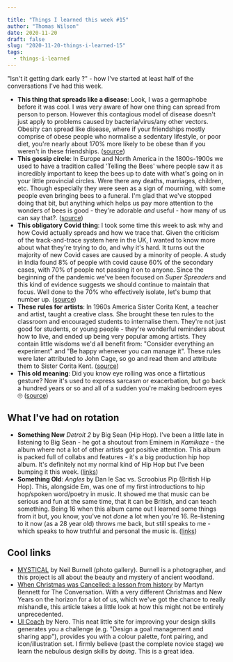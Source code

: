 ```yaml
---

title: "Things I learned this week #15"
author: "Thomas Wilson"
date: 2020-11-20
draft: false
slug: "2020-11-20-things-i-learned-15"
tags:
  - things-i-learned
---
```


"Isn't it getting dark early ?" - how I've started at least half of the conversations I've had this week.

- **This thing that spreads like a disease**: Look, I was a germaphobe before it was cool. I was very aware of how one thing can spread from person to person. However this contagious model of disease doesn't just apply to problems caused by bacteria/virus/any other vectors. Obesity can spread like disease, where if your friendships mostly comprise of obese people who normalise a sedentary lifestyle, or poor diet, you're nearly about 170% more likely to be obese than if you weren't in these friendships. ([source](https://www.sciencemag.org/news/2017/02/should-we-treat-obesity-contagious-disease))
- **This gossip circle**: In Europe and North America in the 1800s-1900s we used to have a tradition called 'Telling the Bees' where people saw it as incredibly important to keep the bees up to date with what's going on in your little provincial circles. Were there any deaths, marriages, children, etc. Though especially they were seen as a sign of mourning, with some people even bringing bees to a funeral. I'm glad that we've stopped doing that bit, but anything which helps us pay more attention to the wonders of bees is good - they're adorable _and_ useful - how many of us can say that?. ([source](https://daily.jstor.org/telling-the-bees/))
- **This obligatory Covid thing**: I took some time this week to ask why and how Covid actually spreads and how we trace that. Given the criticism of the track-and-trace system here in the UK, I wanted to know more about what they're trying to do, and why it's hard. It turns out the majority of new Covid cases are caused by a minority of people. A study in India found 8% of people with covid cause 60% of the secondary cases, with 70% of people not passing it on to anyone. Since the beginning of the pandemic we've been focused on _Super Spreaders_ and this kind of evidence suggests we should continue to maintain that focus. Well done to the 70% who effectively isolate, let's bump that number up. ([source](https://vis.sciencemag.org/covid-clusters/))
- **These rules for artists**: In 1960s America Sister Corita Kent, a teacher and artist, taught a creative class. She brought these ten rules to the classroom and encouraged students to internalise them. They're not just good for students, or young people - they're wonderful reminders about how to live, and ended up being very popular among artists. They contain little wisdoms we'd all benefit from: "Consider everything an experiment" and "Be happy whenever you can manage it". These rules were later attributed to John Cage, so go and read them and attribute them to Sister Corita Kent. ([source](https://www.brainpickings.org/2012/08/10/10-rules-for-students-and-teachers-john-cage-corita-kent/?mc_cid=2193b8fd0b&mc_eid=f6fbd62869))
- **This old meaning**: Did you know eye rolling was once a flirtatious gesture? Now it's used to express sarcasm or exacerbation, but go back a hundred years or so and all of a sudden you're making bedroom eyes 🙄 ([source](https://en.wikipedia.org/wiki/Eye-rolling))

## What I've had on rotation

- **Something New** _Detroit 2_ by Big Sean (Hip Hop). I've been a little late in listening to Big Sean - he got a shoutout from Eminem in _Kamikaze_ - the album where not a lot of other artists got positive attention. This album is packed full of collabs and features - it's a big production hip hop album. It's definitely not my normal kind of Hip Hop but I've been bumping it this week. ([links](https://songwhip.com/big-sean/detroit-2))
- **Something Old**: _Angles_ by Dan le Sac vs. Scroobius Pip (British Hip Hop). This, alongside Em, was one of my first introductions to hip hop/spoken word/poetry in music. It showed me that music can be serious and fun at the same time, that it can be British, and can teach something. Being 16 when this album came out I learned some things from it but, you know, you've not _done_ a lot when you're 16. Re-listening to it now (as a 28 year old) throws me back, but still speaks to me - which speaks to how truthful and personal the music is. ([links](https://songwhip.com/dan-le-sac-vs-scroobius-pip/angles))

## Cool links

- [MYSTICAL](https://www.neilburnell.com/gallery#/mysticalone/) by Neil Burnell (photo gallery). Burnell is a photographer, and this project is all about the beauty and mystery of ancient woodland.
- [When Christmas was Cancelled: a lesson from history](https://theconversation.com/when-christmas-was-cancelled-a-lesson-from-history-149310?utm_source=pocket-newtab-global-en-GB) by Martyn Bennett for The Conversation. With a very different Christmas and New Years on the horizon for a lot of us, which we've got the chance to really mishandle, this article takes a little look at how this might not be entirely unprecedented.
- [UI Coach](https://uicoach.io/) by Nero. This neat little site for improving your design skills generates you a challenge (e.g. "Design a goal management and sharing app"), provides you with a colour palette, font pairing, and icon/illustration set. I firmly believe (past the complete novice stage) we learn the nebulous design skills by _doing_. This is a great idea.

